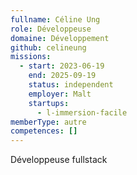 ```yaml
---
fullname: Céline Ung
role: Développeuse
domaine: Développement
github: celineung
missions:
  - start: 2023-06-19
    end: 2025-09-19
    status: independent
    employer: Malt
    startups:
      - l-immersion-facile
memberType: autre
competences: []
---
```

Développeuse fullstack
